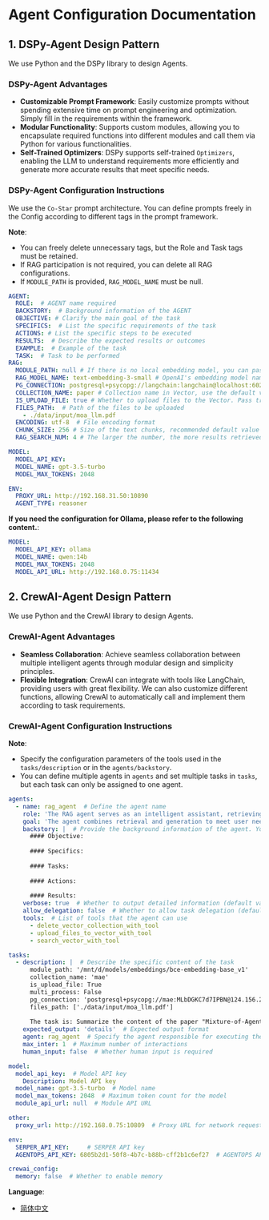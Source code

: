 # Agent Configuration Documentation

## 1. DSPy-Agent Design Pattern
We use Python and the DSPy library to design Agents.

### DSPy-Agent Advantages
- **Customizable Prompt Framework**: Easily customize prompts without spending extensive time on prompt engineering and optimization. Simply fill in the requirements within the framework.
- **Modular Functionality**: Supports custom modules, allowing you to encapsulate required functions into different modules and call them via Python for various functionalities.
- **Self-Trained Optimizers**: DSPy supports self-trained `Optimizers`, enabling the LLM to understand requirements more efficiently and generate more accurate results that meet specific needs.

### DSPy-Agent Configuration Instructions
We use the `Co-Star` prompt architecture. You can define prompts freely in the Config according to different tags in the prompt framework.

**Note**:
- You can freely delete unnecessary tags, but the Role and Task tags must be retained.
- If RAG participation is not required, you can delete all RAG configurations.
- If `MODULE_PATH` is provided, `RAG_MODEL_NAME` must be null.

```yml
AGENT:
  ROLE:  # AGENT name required   
  BACKSTORY:  # Background information of the AGENT  
  OBJECTIVE: # Clarify the main goal of the task  
  SPECIFICS:  # List the specific requirements of the task   
  ACTIONS: # List the specific steps to be executed  
  RESULTS:  # Describe the expected results or outcomes  
  EXAMPLE:  # Example of the task  
  TASK:  # Task to be performed
RAG:
  MODULE_PATH: null # If there is no local embedding model, you can pass null
  RAG_MODEL_NAME: text-embedding-3-small # OpenAI's embedding model name
  PG_CONNECTION: postgresql+psycopg://langchain:langchain@localhost:6024/langchain  # Configuration path in Pg-Vector
  COLLECTION_NAME: paper # Collection name in Vector, use the default value
  IS_UPLOAD_FILE: true # Whether to upload files to the Vector. Pass true if uploading, otherwise pass false
  FILES_PATH:  # Path of the files to be uploaded
    - ./data/input/moa_llm.pdf
  ENCODING: utf-8  # File encoding format
  CHUNK_SIZE: 256 # Size of the text chunks, recommended default value is 256
  RAG_SEARCH_NUM: 4 # The larger the number, the more results retrieved through RAG, and the more data the LLM receives. Be careful not to exceed the LLM's maximum token limit

MODEL:
  MODEL_API_KEY:
  MODEL_NAME: gpt-3.5-turbo
  MODEL_MAX_TOKENS: 2048

ENV:
  PROXY_URL: http://192.168.31.50:10890
  AGENT_TYPE: reasoner
```
**If you need the configuration for Ollama, please refer to the following content.**:
```yml
MODEL:
  MODEL_API_KEY: ollama
  MODEL_NAME: qwen:14b
  MODEL_MAX_TOKENS: 2048
  MODEL_API_URL: http://192.168.0.75:11434
```


## 2. CrewAI-Agent Design Pattern
We use Python and the CrewAI library to design Agents.

### CrewAI-Agent Advantages
- **Seamless Collaboration**: Achieve seamless collaboration between multiple intelligent agents through modular design and simplicity principles.
- **Flexible Integration**: CrewAI can integrate with tools like LangChain, providing users with great flexibility. We can also customize different functions, allowing CrewAI to automatically call and implement them according to task requirements.

### CrewAI-Agent Configuration Instructions
**Note**:
- Specify the configuration parameters of the tools used in the `tasks/description` or in the `agents/backstory`.
- You can define multiple agents in `agents` and set multiple tasks in `tasks`, but each task can only be assigned to one agent.

```yml
agents:
  - name: rag_agent  # Define the agent name
    role: 'The RAG agent serves as an intelligent assistant, retrieving information from a vector database and generating contextually appropriate responses. It uses advanced natural language processing and efficient data retrieval.'  # Define the role and responsibilities of the agent
    goal: 'The agent combines retrieval and generation to meet user needs, ensuring responses are accurate and relevant.'  # Define the goal of the agent
    backstory: |  # Provide the background information of the agent. You can also place your prompt here.
      #### Objective:
    
      #### Specifics:
   
      #### Tasks:
    
      #### Actions:
    
      #### Results:
    verbose: true  # Whether to output detailed information (default value, do not modify unless debugging)
    allow_delegation: false  # Whether to allow task delegation (default value, do not modify unless debugging)
    tools:  # List of tools that the agent can use
      - delete_vector_collection_with_tool
      - upload_files_to_vector_with_tool
      - search_vector_with_tool

tasks:
  - description: |  # Describe the specific content of the task
      module_path: '/mnt/d/models/embeddings/bce-embedding-base_v1'
      collection_name: 'mae'
      is_upload_file: True
      multi_process: False
      pg_connection: 'postgresql+psycopg://mae:MLbDGKC7d7IPBN@124.156.214.116:6024/mae_db'
      files_path: ['./data/input/moa_llm.pdf']
     
      The task is: Summarize the content of the paper "Mixture-of-Agents Enhances Large Language Model Capabilities," specifying the author, date, key points, and achievements of the paper.
    expected_output: 'details'  # Expected output format
    agent: rag_agent  # Specify the agent responsible for executing the task
    max_inter: 1  # Maximum number of interactions
    human_input: false  # Whether human input is required

model:
  model_api_key:  # Model API key
    Description: Model API key
  model_name: gpt-3.5-turbo  # Model name
  model_max_tokens: 2048  # Maximum token count for the model
  module_api_url: null  # Module API URL

other:
  proxy_url: http://192.168.0.75:10809  # Proxy URL for network requests. Configure proxy if located in China

env:
  SERPER_API_KEY:     # SERPER API key
  AGENTOPS_API_KEY: 6805b2d1-50f8-4b7c-b88b-cff2b1c6ef27  # AGENTOPS API key

crewai_config:
  memory: false  # Whether to enable memory
```

**Language**: 
- [简体中文](Agent_Config_zh.md)